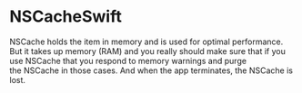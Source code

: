 # NSCacheSwift
NSCache holds the item in memory and is used for optimal performance. But it takes up memory (RAM) and you really should make sure that if you use NSCache that you respond to memory warnings and purge the NSCache in those cases. And when the app terminates, the NSCache is lost.
